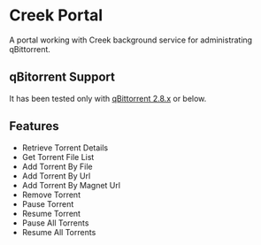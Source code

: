 # Creek Portal
A portal working with Creek background service for administrating qBittorrent.

## qBitorrent Support

It has been tested only with [qBittorrent 2.8.x](http://www.qbittorrent.org/) or below.

## Features

 * Retrieve Torrent Details
 * Get Torrent File List
 * Add Torrent By File
 * Add Torrent By Url
 * Add Torrent By Magnet Url
 * Remove Torrent
 * Pause Torrent
 * Resume Torrent
 * Pause All Torrents
 * Resume All Torrents
 
